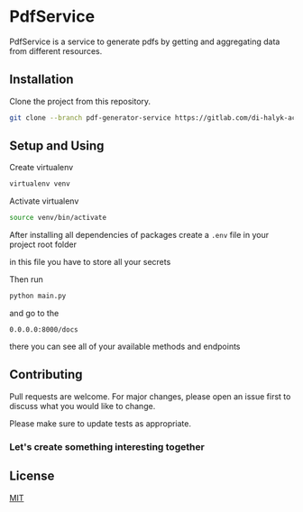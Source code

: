 # PdfService

PdfService is a service to generate pdfs by getting and aggregating data from different resources.

## Installation

Clone the project from this repository.

```bash
git clone --branch pdf-generator-service https://gitlab.com/di-halyk-academy-maglnuse/maglnuse-egov.git
```

## Setup and Using

Create virtualenv

```bash
virtualenv venv
```

Activate virtualenv

```bash
source venv/bin/activate
```

After installing all dependencies of packages
create a ```.env``` file in your project root folder

in this file you have to store all your secrets


Then run

```bash
python main.py
```

and go to the 
```url
0.0.0.0:8000/docs
```

there you can see all of your available methods and endpoints
## Contributing

Pull requests are welcome. For major changes, please open an issue first
to discuss what you would like to change.

Please make sure to update tests as appropriate.
### Let's create something interesting together
## License

[MIT](https://choosealicense.com/licenses/mit/)